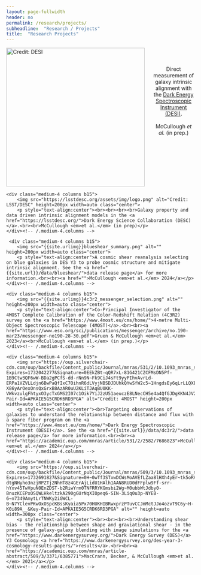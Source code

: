 ```yaml
---
layout: page-fullwidth
header: no
permalink: /research/projects/
subheadline:  "Research / Projects"
title:  "Research Projects"
---
```

<div class="row t60">
    <div class="medium-4 columns b15">
        <img src="https://phyweb.lbl.gov/~rncahn/www/desi.jpg" alt="Credit: DESI" height=auto width=370px class="center">
        <p style="text-align:center"><br><br>Direct measurement of galaxy intrinsic alignment with the <a href="https://www.desi.lbl.gov/">Dark Energy Spectroscopic Instrument (DESI)</a>.<br><br>McCullough <em>et al.</em> (in prep.)</p>
    </div><!-- /.medium-4.columns -->

    <div class="medium-4 columns b15">
        <img src="https://lsstdesc.org/assets/img/logo.png" alt="Credit: LSST/DESC" height=200px width=auto class="center">
        <p style="text-align:center"><br><br><br><br>Galaxy property and data driven intrinsic alignment models in the <a href="https://lsstdesc.org/">Dark Energy Science Collaboration (DESC)</a>.<br><br>McCullough <em>et al.</em> (in prep)</p>
    </div><!-- /.medium-4.columns -->

     <div class="medium-4 columns b15">
        <img src="{{site.urlimg}}blueshear_summary.png" alt="" height=200px width=auto class="center">
        <p style="text-align:center">A cosmic shear reanalysis selecting on blue galaxies in DES Y3 to probe cosmic structure and mitigate intrinsic alignment. See the <a href="{{site.url}}/data/blueshear/">data release page</a> for more information.<br><br><a href="">McCullough <em>et al.</em> 2024</a></p>
    </div><!-- /.medium-4.columns -->
</div><!-- /.row -->
<div class="row t60">

    <div class="medium-4 columns b15">
        <img src="{{site.urlimg}}4c3r2_messenger_selection.png" alt="" height=200px width=auto class="center">
        <p style="text-align:center">Co-Principal Investigator of the 4MOST Complete Calibration of the Color-Redshift Relation (4C3R2) survey on the <a href="https://www.4most.eu/cms/home/">4-metre Multi-Object Spectroscopic Telescope (4MOST)</a>.<br><br><a href="https://www.eso.org/sci/publications/messenger/archive/no.190-mar23/messenger-no190-28-30.pdf">Gruen & McCullough <em>et al.</em> 2023</a><br>McCullough <em>et al.</em> (in prep.)</p>
    </div><!-- /.medium-4.columns -->

    <div class="medium-4 columns b15">
        <img src="https://oup.silverchair-cdn.com/oup/backfile/Content_public/Journal/mnras/531/2/10.1093_mnras_stae1316/1/m_stae1316fig5.jpeg?Expires=1732042277&Signature=0EEkZBt-qQR7xL-81G421CZCFMsDN5Pf-1B9Ctw3QF6wW-BDa2gPCfS-dd-rNn9N~Fk9CiJ4sFt9yyPIhvAvrLd-ERPa1VZVLLdjn6BwPaQfIxC7OihnR6dLVyjNBSDJDUhkQYwSfW2c5~1HngdsEy6qLrLLQXECrXDAEwmOPNuXSe6Y3AiodmIKCJIlK73CFDwcRE93tYKrrkAgj0rtLJGjrk-X86yArOexOnsQxGrxB8AzAR0uU2KLiTJAqBU0KK-VWkvzulgFhtyxO3ycTxGMS2I07c1Oik7YiJ2zU51aeuczE8LNecCH5e4a4QfGJDgKKN4JV22CzdPaTFF7TQ__&Key-Pair-Id=APKAIE5G5CRDK6RD3PGA" alt="Credit: 4MOST" height=200px width=auto class="center">
        <p style="text-align:center"><br>Targeting observations of galaxies to understand the relationship between distance and flux with a spare fiber program on the <a href="https://www.4most.eu/cms/home/">Dark Energy Spectroscopic Instrument (DESI)</a>. See the <a href="{{site.url}}/data/dc3r2/">data release page</a> for more information.<br><br><a href="https://academic.oup.com/mnras/article/531/2/2582/7686823">McCullough <em>et al.</em> 2024</a></p>
    </div><!-- /.medium-4.columns -->

    <div class="medium-4 columns b15">
        <img src="https://oup.silverchair-cdn.com/oup/backfile/Content_public/Journal/mnras/509/3/10.1093_mnras_stab2870/1/m_stab2870fig9.jpeg?Expires=1732691827&Signature=0H~0wTf3STxwDCWsMoAVEfLZaa8lHXh4yEr~tk5oRVlEFQfDrMtTWumzjUb0QRz-dtgNHyho3nzjRPZTj2NhHT8z4GErAjLidU1HAlh1AAN8RUD0dFFplw9Ff-srr-hYxv45TwVpuN0EnZDST-b2RiwYrm0TNFRRYKGmsbi2Wg~M0ubbWtJdby0-BnuzKCEPxOSQWLHkeltzkA290gGUrNqXIOpeq6-SIN-3Liq0u3p-NYEB-6~n7349AmytLrTNWKy2iGWCL-B~N7YClevPKwOxOSpcKBssKyaia5Px70HUKHIBRwxprzPTuvCCJmMctJJo4ozvT9C6y~H-K0i89A__&Key-Pair-Id=APKAIE5G5CRDK6RD3PGA" alt="" height=auto width=300px class="center">
        <p style="text-align:center"><br><br><br><br>Understanding shear bias - the relationship between shape and graviational shear - in the presence of galaxy-galaxy blending with image simulations for the <a href="https://www.darkenergysurvey.org/">Dark Energy Survey (DES)</a> Y3 Cosmology <a href="https://www.darkenergysurvey.org/des-year-3-cosmology-results-papers/">results</a>.<br><br><a href="https://academic.oup.com/mnras/article-abstract/509/3/3371/6385771">MacCrann, Becker, & McCullough <em>et al.</em> 2021</a></p>
    </div><!-- /.medium-4.columns -->
</div><!-- /.row -->
